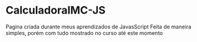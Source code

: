 # CalculadoraIMC-JS
Pagina criada durante meus aprendizados de JavasScript  Feita de maneira simples, porém com tudo mostrado no curso até este momento
